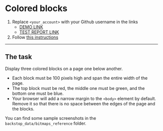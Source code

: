 # Colored blocks
1. Replace `<your_account>` with your Github username in the links
    - [DEMO LINK](https://Oleksandr-Rohatnov.github.io/layout_colored-blocks/)
    - [TEST REPORT LINK](https://Oleksandr-Rohatnov.github.io/layout_colored-blocks/report/html_report/)
2. Follow [this instructions](https://mate-academy.github.io/layout_task-guideline/)
___

## The task
Display three colored blocks on a page one below another.
 
- Each block must be 100 pixels high and span the entire width of the page.
- The top block must be red, the middle one must be green, and the bottom one must be blue.
- Your browser will add a narrow margin to the `<body>` element by default. Remove it so that there is no space between the edges of the page and the blocks.

You can find some sample screenshots in the `backstop_data/bitmaps_reference` folder.
